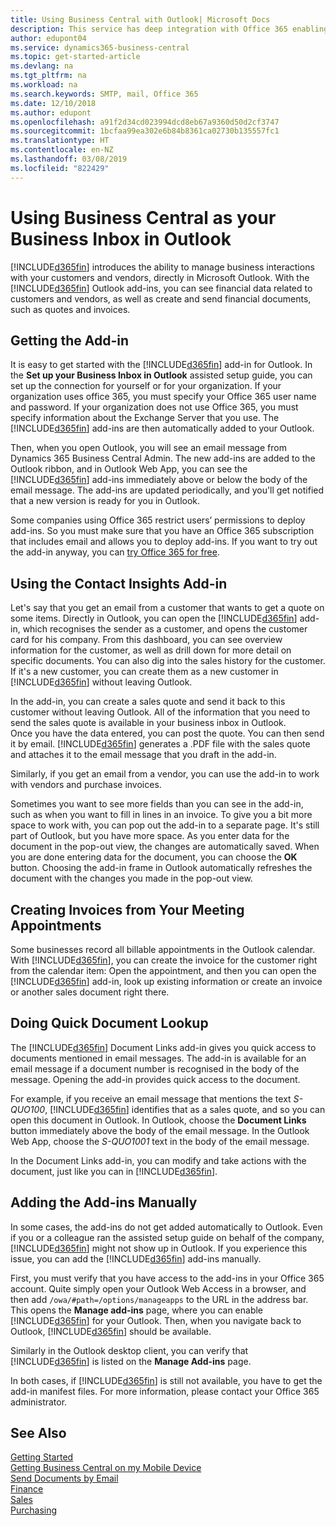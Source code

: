 ```yaml
---
title: Using Business Central with Outlook| Microsoft Docs
description: This service has deep integration with Office 365 enabling you to manage all your business interactions and mail with customers and vendors directly in Outlook.
author: edupont04
ms.service: dynamics365-business-central
ms.topic: get-started-article
ms.devlang: na
ms.tgt_pltfrm: na
ms.workload: na
ms.search.keywords: SMTP, mail, Office 365
ms.date: 12/10/2018
ms.author: edupont
ms.openlocfilehash: a91f2d34cd023994dcd8eb67a9360d50d2cf3747
ms.sourcegitcommit: 1bcfaa99ea302e6b84b8361ca02730b135557fc1
ms.translationtype: HT
ms.contentlocale: en-NZ
ms.lasthandoff: 03/08/2019
ms.locfileid: "822429"
---
```

# <a name="using-business-central-as-your-business-inbox-in-outlook"></a>Using Business Central as your Business Inbox in Outlook
[!INCLUDE[d365fin](includes/d365fin_md.md)] introduces the ability to manage business interactions with your customers and vendors, directly in Microsoft Outlook. With the [!INCLUDE[d365fin](includes/d365fin_md.md)] Outlook add-ins, you can see financial data related to customers and vendors, as well as create and send financial documents, such as quotes and invoices.  

## <a name="getting-the-add-in"></a>Getting the Add-in
It is easy to get started with the [!INCLUDE[d365fin](includes/d365fin_md.md)] add-in for Outlook. In the **Set up your Business Inbox in Outlook** assisted setup guide, you can set up the connection for yourself or for your organization. If your organization uses office 365, you must specify your Office 365 user name and password. If your organization does not use Office 365, you must specify information about the Exchange Server that you use. The [!INCLUDE[d365fin](includes/d365fin_md.md)] add-ins are then automatically added to your Outlook.  

Then, when you open Outlook, you will see an email message from Dynamics 365 Business Central Admin. The new add-ins are added to the Outlook ribbon, and in Outlook Web App, you can see the [!INCLUDE[d365fin](includes/d365fin_md.md)] add-ins immediately above or below the body of the email message. The add-ins are updated periodically, and you'll get notified that a new version is ready for you in Outlook.  

Some companies using Office 365 restrict users’ permissions to deploy add-ins. So you must make sure that you have an Office 365 subscription that includes email and allows you to deploy add-ins. If you want to try out the add-in anyway, you can [try Office 365 for free](https://products.office.com/try).  

## <a name="using-the-contact-insights-add-in"></a>Using the Contact Insights Add-in
Let's say that you get an email from a customer that wants to get a quote on some items. Directly in Outlook, you can open the [!INCLUDE[d365fin](includes/d365fin_md.md)] add-in, which recognises the sender as a customer, and opens the customer card for his company. From this dashboard, you can see overview information for the customer, as well as drill down for more detail on specific documents. You can also dig into the sales history for the customer. If it's a new customer, you can create them as a new customer in [!INCLUDE[d365fin](includes/d365fin_md.md)] without leaving Outlook.  

In the add-in, you can create a sales quote and send it back to this customer without leaving Outlook. All of the information that you need to send the sales quote is available in your business inbox in Outlook.  
Once you have the data entered, you can post the quote. You can then send it by email. [!INCLUDE[d365fin](includes/d365fin_md.md)] generates a .PDF file with the sales quote and attaches it to the email message that you draft in the add-in.  

Similarly, if you get an email from a vendor, you can use the add-in to work with vendors and purchase invoices.  

Sometimes you want to see more fields than you can see in the add-in, such as when you want to fill in lines in an invoice. To give you a bit more space to work with, you can pop out the add-in to a separate page. It's still part of Outlook, but you have more space. As you enter data for the document in the pop-out view, the changes are automatically saved. When you are done entering data for the document, you can choose the **OK** button. Choosing the add-in frame in Outlook automatically refreshes the document with the changes you made in the pop-out view.  

## <a name="creating-invoices-from-your-meeting-appointments"></a>Creating Invoices from Your Meeting Appointments
Some businesses record all billable appointments in the Outlook calendar. With [!INCLUDE[d365fin](includes/d365fin_md.md)], you can create the invoice for the customer right from the calendar item: Open the appointment, and then you can open the [!INCLUDE[d365fin](includes/d365fin_md.md)] add-in, look up existing information or create an invoice or another sales document right there.  

## <a name="doing-quick-document-lookup"></a>Doing Quick Document Lookup
The [!INCLUDE[d365fin](includes/d365fin_md.md)] Document Links add-in gives you quick access to documents mentioned in email messages. The add-in is available for an email message if a document number is recognised in the body of the message. Opening the add-in provides quick access to the document.  

For example, if you receive an email message that mentions the text *S-QUO100*, [!INCLUDE[d365fin](includes/d365fin_md.md)] identifies that as a sales quote, and so you can open this document in Outlook. In Outlook, choose the **Document Links** button immediately above the body of the email message. In the Outlook Web App, choose the *S-QUO1001* text in the body of the email message.  

In the Document Links add-in, you can modify and take actions with the document, just like you can in [!INCLUDE[d365fin](includes/d365fin_md.md)].

## <a name="adding-the-add-ins-manually"></a>Adding the Add-ins Manually
In some cases, the add-ins do not get added automatically to Outlook. Even if you or a colleague ran the assisted setup guide on behalf of the company, [!INCLUDE[d365fin](includes/d365fin_md.md)] might not show up in Outlook. If you experience this issue, you can add the [!INCLUDE[d365fin](includes/d365fin_md.md)] add-ins manually.  

First, you must verify that you have access to the add-ins in your Office 365 account. Quite simply open your Outlook Web Access in a browser, and then add `/owa/#path=/options/manageapps` to the URL in the address bar. This opens the **Manage add-ins** page, where you can enable [!INCLUDE[d365fin](includes/d365fin_md.md)] for your Outlook. Then, when you navigate back to Outlook, [!INCLUDE[d365fin](includes/d365fin_md.md)] should be available.  

Similarly in the Outlook desktop client, you can verify that [!INCLUDE[d365fin](includes/d365fin_md.md)] is listed on the **Manage Add-ins** page.  

In both cases, if [!INCLUDE[d365fin](includes/d365fin_md.md)] is still not available, you have to get the add-in manifest files. For more information, please contact your Office 365 administrator.

## <a name="see-also"></a>See Also

[Getting Started](product-get-started.md)  
[Getting Business Central on my Mobile Device](install-mobile-app.md)  
[Send Documents by Email](ui-how-send-documents-email.md)  
[Finance](finance.md)  
[Sales](sales-manage-sales.md)  
[Purchasing](purchasing-manage-purchasing.md)  
